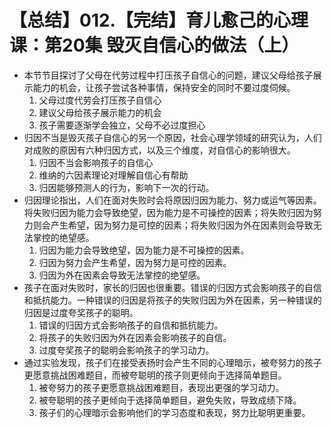 # 【总结】012.【完结】育儿愈己的心理课：第20集 毁灭自信心的做法（上）

-   本节节目探讨了父母在代劳过程中打压孩子自信心的问题，建议父母给孩子展示能力的机会，让孩子尝试各种事情，保持安全的同时不要过度伺候。
    1.  父母过度代劳会打压孩子自信心
    2.  建议父母给孩子展示能力的机会
    3.  孩子需要逐渐学会独立，父母不必过度担心
-   归因不当是毁灭孩子自信心的另一个原因，社会心理学领域的研究认为，人们对成败的原因有六种归因方式，以及三个维度，对自信心的影响很大。
    1.  归因不当会影响孩子的自信心
    2.  维纳的六因素理论对理解自信心有帮助
    3.  归因能够预测人的行为，影响下一次的行动。
-   归因理论指出，人们在面对失败时会将原因归因为能力、努力或运气等因素。将失败归因为能力会导致绝望，因为能力是不可操控的因素；将失败归因为努力则会产生希望，因为努力是可控的因素；将失败归因为外在因素则会导致无法掌控的绝望感。
    1.  归因为能力会导致绝望，因为能力是不可操控的因素。
    2.  归因为努力会产生希望，因为努力是可控的因素。
    3.  归因为外在因素会导致无法掌控的绝望感。
-   孩子在面对失败时，家长的归因也很重要。错误的归因方式会影响孩子的自信和抵抗能力。一种错误的归因是将孩子的失败归因为外在因素，另一种错误的归因是过度夸奖孩子的聪明。
    1.  错误的归因方式会影响孩子的自信和抵抗能力。
    2.  将孩子的失败归因为外在因素会影响孩子的自信。
    3.  过度夸奖孩子的聪明会影响孩子的学习动力。
-   通过实验发现，孩子们在接受表扬时会产生不同的心理暗示，被夸努力的孩子更愿意挑战困难题目，而被夸聪明的孩子则更倾向于选择简单题目。
    1.  被夸努力的孩子更愿意挑战困难题目，表现出更强的学习动力。
    2.  被夸聪明的孩子更倾向于选择简单题目，避免失败，导致成绩下降。
    3.  孩子们的心理暗示会影响他们的学习态度和表现，努力比聪明更重要。